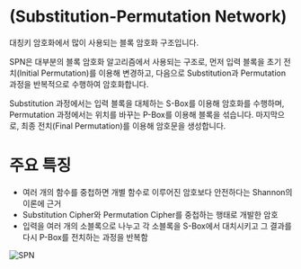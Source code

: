 # (Substitution-Permutation Network)  


대칭키 암호화에서 많이 사용되는 블록 암호화 구조입니다.

SPN은 대부분의 블록 암호화 알고리즘에서 사용되는 구조로, 먼저 입력 블록을 초기 전치(Initial Permutation)를 이용해 변경하고, 다음으로 Substitution과 Permutation 과정을 반복적으로 수행하여 암호화합니다. 
 
 Substitution 과정에서는 입력 블록을 대체하는 S-Box를 이용해 암호화를 수행하며, Permutation 과정에서는 위치를 바꾸는 P-Box를 이용해 블록을 섞습니다. 마지막으로, 최종 전치(Final Permutation)를 이용해 암호문을 생성합니다.

# 주요 특징
* 여러 개의 함수를 중첩하면 개별 함수로 이루어진 암호보다 안전하다는 Shannon의 이론에 근거
* Substitution Cipher와 Permutation Cipher를 중첩하는 행태로 개발한 암호
* 입력을 여러 개의 소블록으로 나누고 각 소블록을 S-Box에서 대치시키고 그 결과를 다시 P-Box를 전치하는 과정을 반복함

![SPN](https://upload.wikimedia.org/wikipedia/commons/c/cd/SubstitutionPermutationNetwork2.png)

